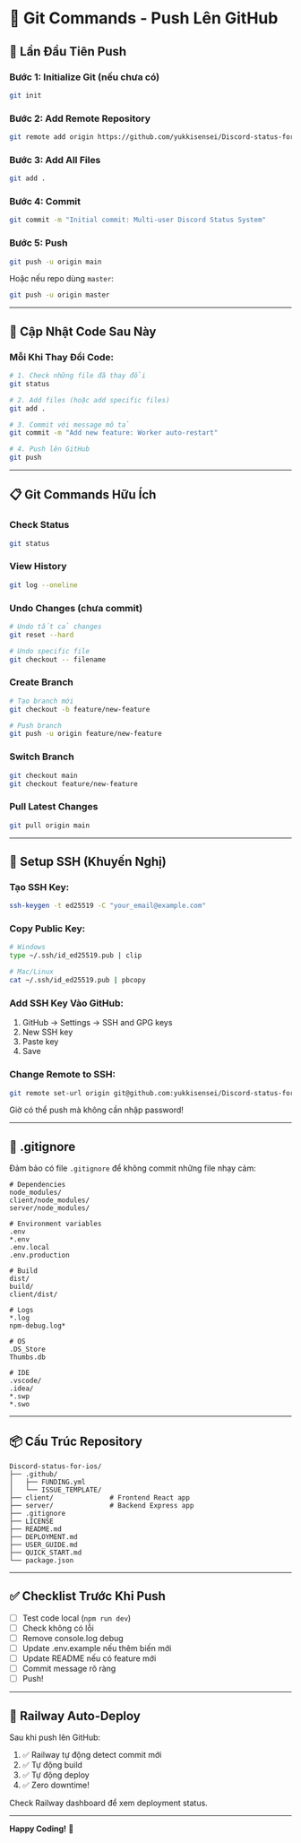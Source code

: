 # 📝 Git Commands - Push Lên GitHub

## 🚀 Lần Đầu Tiên Push

### Bước 1: Initialize Git (nếu chưa có)

```bash
git init
```

### Bước 2: Add Remote Repository

```bash
git remote add origin https://github.com/yukkisensei/Discord-status-for-ios.git
```

### Bước 3: Add All Files

```bash
git add .
```

### Bước 4: Commit

```bash
git commit -m "Initial commit: Multi-user Discord Status System"
```

### Bước 5: Push

```bash
git push -u origin main
```

Hoặc nếu repo dùng `master`:

```bash
git push -u origin master
```

---

## 🔄 Cập Nhật Code Sau Này

### Mỗi Khi Thay Đổi Code:

```bash
# 1. Check những file đã thay đổi
git status

# 2. Add files (hoặc add specific files)
git add .

# 3. Commit với message mô tả
git commit -m "Add new feature: Worker auto-restart"

# 4. Push lên GitHub
git push
```

---

## 📋 Git Commands Hữu Ích

### Check Status

```bash
git status
```

### View History

```bash
git log --oneline
```

### Undo Changes (chưa commit)

```bash
# Undo tất cả changes
git reset --hard

# Undo specific file
git checkout -- filename
```

### Create Branch

```bash
# Tạo branch mới
git checkout -b feature/new-feature

# Push branch
git push -u origin feature/new-feature
```

### Switch Branch

```bash
git checkout main
git checkout feature/new-feature
```

### Pull Latest Changes

```bash
git pull origin main
```

---

## 🔐 Setup SSH (Khuyến Nghị)

### Tạo SSH Key:

```bash
ssh-keygen -t ed25519 -C "your_email@example.com"
```

### Copy Public Key:

```bash
# Windows
type ~/.ssh/id_ed25519.pub | clip

# Mac/Linux  
cat ~/.ssh/id_ed25519.pub | pbcopy
```

### Add SSH Key Vào GitHub:

1. GitHub → Settings → SSH and GPG keys
2. New SSH key
3. Paste key
4. Save

### Change Remote to SSH:

```bash
git remote set-url origin git@github.com:yukkisensei/Discord-status-for-ios.git
```

Giờ có thể push mà không cần nhập password!

---

## 🚨 .gitignore

Đảm bảo có file `.gitignore` để không commit những file nhạy cảm:

```gitignore
# Dependencies
node_modules/
client/node_modules/
server/node_modules/

# Environment variables
.env
*.env
.env.local
.env.production

# Build
dist/
build/
client/dist/

# Logs
*.log
npm-debug.log*

# OS
.DS_Store
Thumbs.db

# IDE
.vscode/
.idea/
*.swp
*.swo
```

---

## 📦 Cấu Trúc Repository

```
Discord-status-for-ios/
├── .github/
│   ├── FUNDING.yml
│   └── ISSUE_TEMPLATE/
├── client/              # Frontend React app
├── server/              # Backend Express app
├── .gitignore
├── LICENSE
├── README.md
├── DEPLOYMENT.md
├── USER_GUIDE.md
├── QUICK_START.md
└── package.json
```

---

## ✅ Checklist Trước Khi Push

- [ ] Test code local (`npm run dev`)
- [ ] Check không có lỗi
- [ ] Remove console.log debug
- [ ] Update .env.example nếu thêm biến mới
- [ ] Update README nếu có feature mới
- [ ] Commit message rõ ràng
- [ ] Push!

---

## 🎯 Railway Auto-Deploy

Sau khi push lên GitHub:

1. ✅ Railway tự động detect commit mới
2. ✅ Tự động build
3. ✅ Tự động deploy
4. ✅ Zero downtime!

Check Railway dashboard để xem deployment status.

---

**Happy Coding!** 🚀
